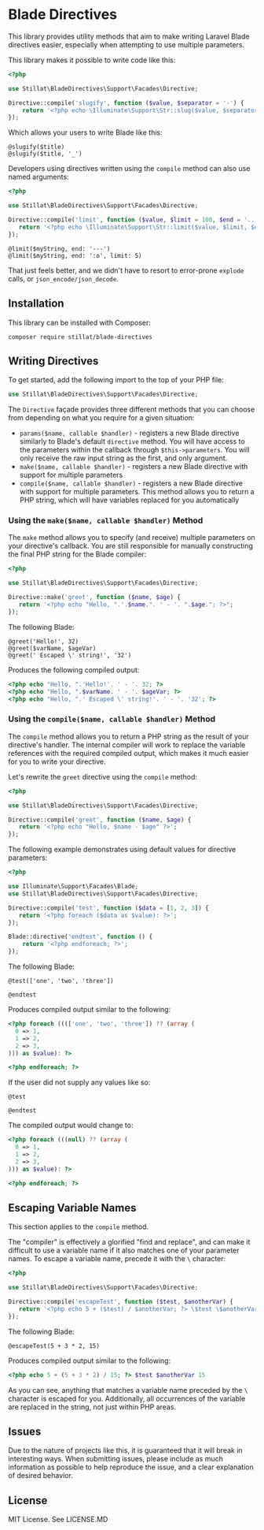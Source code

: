 # Blade Directives

This library provides utility methods that aim to make writing Laravel Blade directives easier, especially when attempting to use multiple parameters.

This library makes it possible to write code like this:

```php
<?php

use Stillat\BladeDirectives\Support\Facades\Directive;

Directive::compile('slugify', function ($value, $separator = '-') {
    return '<?php echo \Illuminate\Support\Str::slug($value, $separator); ?>';
});
```

Which allows your users to write Blade like this:

```blade
@slugify($title)
@slugify($title, '_')
```

Developers using directives written using the `compile` method can also use named arguments:

```php
<?php

use Stillat\BladeDirectives\Support\Facades\Directive;

Directive::compile('limit', function ($value, $limit = 100, $end = '...') {
   return '<?php echo \Illuminate\Support\Str::limit($value, $limit, $end); ?>';
});
```

```blade
@limit($myString, end: '---')
@limit($myString, end: ':o', limit: 5)
```

That just feels better, and we didn't have to resort to error-prone `explode` calls, or `json_encode/json_decode`.

## Installation

This library can be installed with Composer:

```
composer require stillat/blade-directives
```

## Writing Directives

To get started, add the following import to the top of your PHP file:

```php
use Stillat\BladeDirectives\Support\Facades\Directive;
```

The `Directive` façade provides three different methods that you can choose from depending on what you require for a given situation:

* `params($name, callable $handler)` - registers a new Blade directive similarly to Blade's default `directive` method. You will have access to the parameters within the callback through `$this->parameters`. You will only receive the raw input string as the first, and only argument.
* `make($name, callable $handler)` - registers a new Blade directive with support for multiple parameters
* `compile($name, callable $handler)` - registers a new Blade directive with support for multiple parameters. This method allows you to return a PHP string, which will have variables replaced for you automatically

### Using the `make($name, callable $handler)` Method

The `make` method allows you to specify (and receive) multiple parameters on your directive's callback. You are still responsible for manually constructing the final PHP string for the Blade compiler:

```php
<?php

use Stillat\BladeDirectives\Support\Facades\Directive;

Directive::make('greet', function ($name, $age) {
   return '<?php echo "Hello, ".'.$name.". ' - '. ".$age."; ?>";
});
```

The following Blade:

```blade
@greet('Hello!', 32)
@greet($varName, $ageVar)
@greet(' Escaped \' string!', '32')
```

Produces the following compiled output:

```php
<?php echo "Hello, ".'Hello!'. ' - '. 32; ?>
<?php echo "Hello, ".$varName. ' - '. $ageVar; ?>
<?php echo "Hello, ".' Escaped \' string!'. ' - '. '32'; ?>
```

### Using the `compile($name, callable $handler)` Method

The `compile` method allows you to return a PHP string as the result of your directive's handler. The internal compiler will work to replace the variable references with the required compiled output, which makes it much easier for you to write your directive.

Let's rewrite the `greet` directive using the `compile` method:

```php
<?php

use Stillat\BladeDirectives\Support\Facades\Directive;

Directive::compile('greet', function ($name, $age) {
   return '<?php echo "Hello, $name - $age" ?>';
});
```

The following example demonstrates using default values for directive parameters:

```php
<?php

use Illuminate\Support\Facades\Blade;
use Stillat\BladeDirectives\Support\Facades\Directive;

Directive::compile('test', function ($data = [1, 2, 3]) {
   return '<?php foreach ($data as $value): ?>';
});

Blade::directive('endtest', function () {
    return '<?php endforeach; ?>';
});
```

The following Blade:

```blade
@test(['one', 'two', 'three'])

@endtest
```

Produces compiled output similar to the following:

```php
<?php foreach (((['one', 'two', 'three']) ?? (array (
  0 => 1,
  1 => 2,
  2 => 3,
))) as $value): ?>

<?php endforeach; ?>
```

If the user did not supply any values like so:

```blade
@test

@endtest
```

The compiled output would change to:

```php
<?php foreach (((null) ?? (array (
  0 => 1,
  1 => 2,
  2 => 3,
))) as $value): ?>

<?php endforeach; ?>
```

## Escaping Variable Names

This section applies to the `compile` method.

The "compiler" is effectively a glorified "find and replace", and can make it difficult to use a variable name if it also matches one of your parameter names. To escape a variable name, precede it with the `\` character:

```php
<?php

use Stillat\BladeDirectives\Support\Facades\Directive;

Directive::compile('escapeTest', function ($test, $anotherVar) {
   return '<?php echo 5 + ($test) / $anotherVar; ?> \$test \$anotherVar $anotherVar';
});
```

The following Blade:

```blade
@escapeTest(5 + 3 * 2, 15)
```

Produces compiled output similar to the following:

```php
<?php echo 5 + (5 + 3 * 2) / 15; ?> $test $anotherVar 15
```

As you can see, anything that matches a variable name preceded by the `\` character is escaped for you. Additionally, all occurrences of the variable are replaced in the string, not just within PHP areas.

## Issues

Due to the nature of projects like this, it is guaranteed that it will break in interesting ways. When submitting issues, please include as much information as possible to help reproduce the issue, and a clear explanation of desired behavior.

## License

MIT License. See LICENSE.MD
